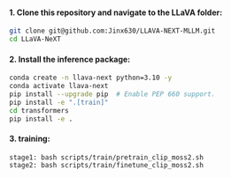 #### 1. **Clone this repository and navigate to the LLaVA folder:**
```bash
git clone git@github.com:Jinx630/LLAVA-NEXT-MLLM.git
cd LLaVA-NeXT
```

#### 2. **Install the inference package:**
```bash
conda create -n llava-next python=3.10 -y
conda activate llava-next
pip install --upgrade pip  # Enable PEP 660 support.
pip install -e ".[train]"
cd transformers
pip install -e .
```

#### 3. **training:**
```bash
stage1: bash scripts/train/pretrain_clip_moss2.sh
stage2: bash scripts/train/finetune_clip_moss2.sh
```